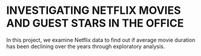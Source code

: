 # INVESTIGATING NETFLIX MOVIES AND GUEST STARS IN THE OFFICE
In this project, we examine Netflix data to find out if average movie duration has been declining over the years through exploratory analysis.
